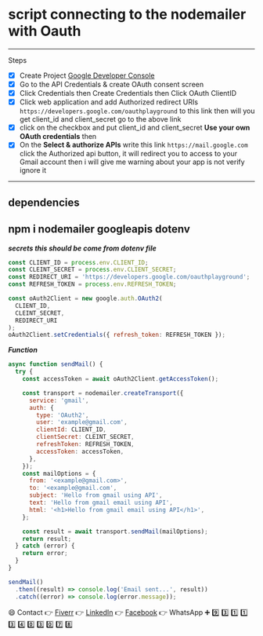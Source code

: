# script connecting to the nodemailer with Oauth 
---
Steps
- [x] Create Project [Google Developer Console](https://console.cloud.google.com/home/dashboard)
- [x] Go to the API Credentials & create OAuth consent screen
- [x] Click Credentials then Create Credentials then Click OAuth ClientID
- [x] Click web application and add Authorized redirect URIs 
`https://developers.google.com/oauthplayground`
 to this link then will you get client_id and client_secret go to the above link 
 - [x] click on the checkbox and put client_id and client_secret **Use your own OAuth credentials** then 
 - [x] On the **Select & authorize APIs** write this link `https://mail.google.com` click the Authorized api button, it will redirect you to access to your Gmail account then i will give me warning about your app is not verify ignore it 
---
## dependencies
npm i nodemailer googleapis dotenv
---
***secrets this should be come from dotenv file***
```js
const CLIENT_ID = process.env.CLIENT_ID;
const CLEINT_SECRET = process.env.CLIENT_SECRET;
const REDIRECT_URI = 'https://developers.google.com/oauthplayground';
const REFRESH_TOKEN = process.env.REFRESH_TOKEN;

const oAuth2Client = new google.auth.OAuth2(
  CLIENT_ID,
  CLEINT_SECRET,
  REDIRECT_URI
);
oAuth2Client.setCredentials({ refresh_token: REFRESH_TOKEN });

```

***Function***
```js
async function sendMail() {
  try {
    const accessToken = await oAuth2Client.getAccessToken();

    const transport = nodemailer.createTransport({
      service: 'gmail',
      auth: {
        type: 'OAuth2',
        user: 'example@gmail.com',
        clientId: CLIENT_ID,
        clientSecret: CLEINT_SECRET,
        refreshToken: REFRESH_TOKEN,
        accessToken: accessToken,
      },
    });
    const mailOptions = {
      from: '<example@gmail.com>',
      to: '<example@gmail.com',
      subject: 'Hello from gmail using API',
      text: 'Hello from gmail email using API',
      html: '<h1>Hello from gmail email using API</h1>',
    };

    const result = await transport.sendMail(mailOptions);
    return result;
  } catch (error) {
    return error;
  }
}

sendMail()
  .then((result) => console.log('Email sent...', result))
  .catch((error) => console.log(error.message));
```

:smile: Contact :point_right: [Fiverr](https://www.fiverr.com/dvlopermohsin?up_rollout=true) :point_right: [LinkedIn](https://www.linkedin.com/in/mohsin-ali-soomro/) :point_right: [Facebook](https://web.facebook.com/profile.php?id=100004936470736) :point_right: WhatsApp :heavy_plus_sign: :nine: :three: :one: :one: :three: :four: :zero: :three: :zero: :seven: :eight:
